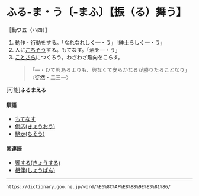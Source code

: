 # ふる‐ま・う〔‐まふ〕【振（る）舞う】

［動ワ五（ハ四）］
1. 動作・行動をする。「なれなれしく―・う」「紳士らしく―・う」
2. 人に[ごちそう](ごちそう（御馳走）)する。もてなす。「酒を―・う」
3. [ことさら](ことさら（殊更）)につくろう。わざわざ趣向をこらす。    
    >「―・ひて興あるよりも、興なくて安らかなるが勝りたることなり」〈[徒然](https://dictionary.goo.ne.jp/word/%E5%BE%92%E7%84%B6%E8%8D%89/#jn-148773)・二三一〉
        

\[可能\]**ふるまえる**

#### 類語

-   [もてなす](https://dictionary.goo.ne.jp/word/%E3%82%82%E3%81%A6%E6%88%90%E3%81%99/#jn-219529)
-   [供応(きょうおう)](https://dictionary.goo.ne.jp/word/%E9%A5%97%E5%BF%9C/#jn-55869)
-   [馳走(ちそう)](https://dictionary.goo.ne.jp/word/%E9%A6%B3%E8%B5%B0/#jn-141808)

#### 関連語

-   [饗する(きょうする)](https://dictionary.goo.ne.jp/word/%E9%A5%97%E3%81%99%E3%82%8B/#jn-56501)
-   [相伴(しょうばん)](https://dictionary.goo.ne.jp/word/%E7%9B%B8%E4%BC%B4/#jn-109804)

---
`https://dictionary.goo.ne.jp/word/%E6%8C%AF%E8%88%9E%E3%81%86/`